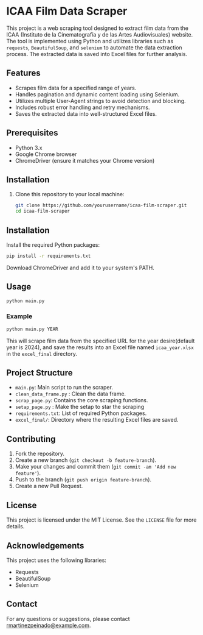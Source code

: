 # ICAA Film Data Scraper

This project is a web scraping tool designed to extract film data from the ICAA (Instituto de la Cinematografía y de las Artes Audiovisuales) website. The tool is implemented using Python and utilizes libraries such as `requests`, `BeautifulSoup`, and `selenium` to automate the data extraction process. The extracted data is saved into Excel files for further analysis.

## Features

- Scrapes film data for a specified range of years.
- Handles pagination and dynamic content loading using Selenium.
- Utilizes multiple User-Agent strings to avoid detection and blocking.
- Includes robust error handling and retry mechanisms.
- Saves the extracted data into well-structured Excel files.

## Prerequisites

- Python 3.x
- Google Chrome browser
- ChromeDriver (ensure it matches your Chrome version)

## Installation

1. Clone this repository to your local machine:
   ```bash
   git clone https://github.com/yourusername/icaa-film-scraper.git
   cd icaa-film-scraper
    ```
## Installation

Install the required Python packages:

```bash
pip install -r requirements.txt
```

Download ChromeDriver and add it to your system's PATH.

## Usage


```bash
python main.py
```

### Example
```bash
python main.py YEAR
```
This will scrape film data from the specified URL for the year desire(default year is 2024), and save the results into an Excel file named `icaa_year.xlsx` in the `excel_final` directory.

## Project Structure

- `main.py`: Main script to run the scraper.
- `clean_data_frame.py` : Clean the data frame.
- `scrap_page.py`: Contains the core scraping functions.
- `setap_page.py` : Make the setap to star the scraping
- `requirements.txt`: List of required Python packages.
- `excel_final/`: Directory where the resulting Excel files are saved.

## Contributing

1. Fork the repository.
2. Create a new branch (`git checkout -b feature-branch`).
3. Make your changes and commit them (`git commit -am 'Add new feature'`).
4. Push to the branch (`git push origin feature-branch`).
5. Create a new Pull Request.

## License

This project is licensed under the MIT License. See the `LICENSE` file for more details.

## Acknowledgements

This project uses the following libraries:

- Requests
- BeautifulSoup
- Selenium

## Contact

For any questions or suggestions, please contact rmartinezpeinado@example.com.

